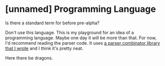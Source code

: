 # [unnamed] Programming Language

Is there a standard term for before pre-alpha?

Don't use this language. This is my playground for an idea of a programming language. Maybe one day it will be more than
that. For now, I'd recommend reading the parser code. It uses
[a parser combinator library that I wrote](https://github.com/MCluck90/parsnip-ts) and I think it's pretty neat.

Here there be dragons.
